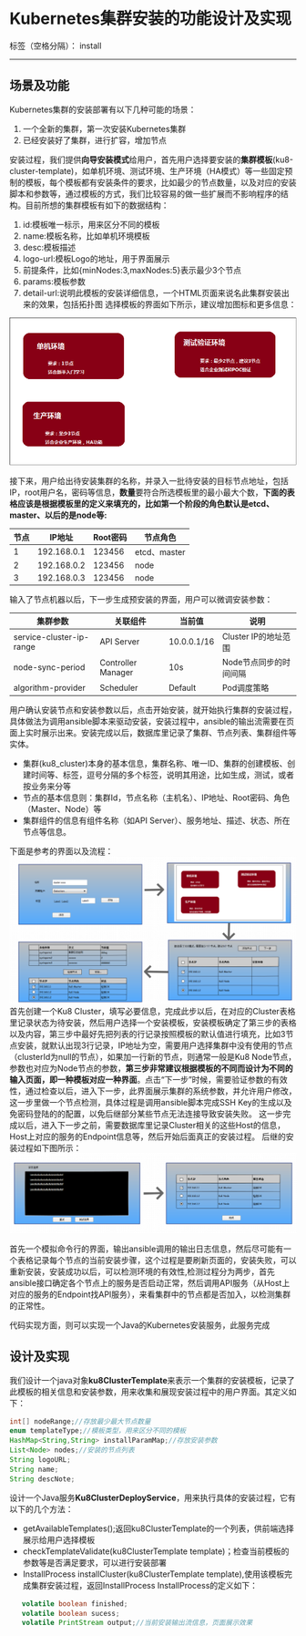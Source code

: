 ﻿# Kubernetes集群安装的功能设计及实现

标签（空格分隔）： install

---

## 场景及功能

Kubernetes集群的安装部署有以下几种可能的场景：

 1. 一个全新的集群，第一次安装Kubernetes集群
 2. 已经安装好了集群，进行扩容，增加节点
 
安装过程，我们提供**向导安装模式**给用户，首先用户选择要安装的**集群模板**(ku8-cluster-template)，如单机环境、测试环境、生产环境（HA模式）等一些固定预制的模板，每个模板都有安装条件的要求，比如最少的节点数量，以及对应的安装脚本和参数等，通过模板的方式，我们比较容易的做一些扩展而不影响程序的结构。目前所想的集群模板有如下的数据结构：
 1. id:模板唯一标示，用来区分不同的模板
 2. name:模板名称，比如单机环境模板
 3. desc:模板描述
 4. logo-url:模板Logo的地址，用于界面展示
 3. 前提条件，比如{minNodes:3,maxNodes:5}表示最少3个节点
 4. params:模板参数
 5. detail-url:说明此模板的安装详细信息，一个HTML页面来说名此集群安装出来的效果，包括拓扑图
选择模板的界面如下所示，建议增加图标和更多信息：

![ImageLoadFailed](../../res/ku8-cluster-install-01.png)

接下来，用户给出待安装集群的名称，并录入一批待安装的目标节点地址，包括IP，root用户名，密码等信息，**数量**要符合所选模板里的最小最大个数，**下面的表格应该是根据模板里的定义来填充的，比如第一个阶段的角色默认是etcd、master、以后的是node等:**

 节点  |IP地址          |    Root密码|    节点角色    
 ------|----------------|------------|------------   
 1     |    192.168.0.1 |    123456  |  etcd、master    
 2     |    192.168.0.2 |    123456  |   node 
 3     |    192.168.0.3 |    123456  |    node

输入了节点机器以后，下一步生成预安装的界面，用户可以微调安装参数：

集群参数                 |    关联组件        |    当前值    |     说明      
-------------------------|--------------------|--------------|------------------------  
service-cluster-ip-range |API Server          |  10.0.0.1/16 |    Cluster IP的地址范围     
 node-sync-period        | Controller Manager |    10s       |  Node节点同步的时间间隔
 algorithm-provider      |    Scheduler       |    Default   |   Pod调度策略

用户确认安装节点和安装参数以后，点击开始安装，就开始执行集群的安装过程，具体做法为调用ansible脚本来驱动安装，安装过程中，ansible的输出流需要在页面上实时展示出来。安装完成以后，数据库里记录了集群、节点列表、集群组件等实体。

 - 集群(ku8_cluster)本身的基本信息，集群名称、唯一ID、集群的创建模板、创建时间等、标签，逗号分隔的多个标签，说明其用途，比如生成，测试，或者按业务来分等
 - 节点的基本信息则：集群Id，节点名称（主机名）、IP地址、Root密码、角色（Master、Node）等
 - 集群组件的信息有组件名称（如API Server）、服务地址、描述、状态、所在节点等信息。

下面是参考的界面以及流程：
![ImageLoadFailed](../../res/ku8-cluster-install.png)
首先创建一个Ku8 Cluster，填写必要信息，完成此步以后，在对应的Cluster表格里记录状态为待安装，然后用户选择一个安装模板，安装模板确定了第三步的表格以及内容，第三步中最好先把列表的行记录按照模板的默认值进行填充，比如3节点安装，就默认出现3行记录，IP地址为空，需要用户选择集群中没有使用的节点（clusterId为null的节点），如果加一行新的节点，则通常一般是Ku8 Node节点，参数也对应为Node节点的参数，**第三步非常建议根据模板的不同而设计为不同的输入页面，即一种模板对应一种界面**。点击“下一步”时候，需要验证参数的有效性，通过检查以后，进入下一步，此界面展示集群的系统参数，并允许用户修改，这一步里做一个节点检测，具体过程是调用ansible脚本完成SSH Key的生成以及免密码登陆的的配置，以免后继部分某些节点无法连接导致安装失败。
这一步完成以后，进入下一步之前，需要数据库里记录Cluster相关的这些Host的信息，Host上对应的服务的Endpoint信息等，然后开始后面真正的安装过程。
后继的安装过程如下图所示：
![ImageLoadFailed](../../res/ku8-cluster-install-2.png)

首先一个模拟命令行的界面，输出ansible调用的输出日志信息，然后尽可能有一个表格记录每个节点的当前安装步骤，这个过程是要刷新页面的，安装失败，可以重新安装，安装成功以后，可以检测环境的有效性,检测过程分为两步，首先ansible接口确定各个节点上的服务是否启动正常，然后调用API服务（从Host上对应的服务的Endpoint找API服务），来看集群中的节点都是否加入，以检测集群的正常性。

代码实现方面，则可以实现一个Java的Kubernetes安装服务，此服务完成


## 设计及实现
我们设计一个java对象**ku8ClusterTemplate**来表示一个集群的安装模板，记录了此模板的相关信息和安装参数，用来收集和展现安装过程中的用户界面。其定义如下：
```java
int[] nodeRange;//存放最少最大节点数量
enum templateType;//模板类型，用来区分不同的模板
HashMap<String,String> installParamMap;//存放安装参数
List<Node> nodes;//安装的节点列表
String logoURL;
String name;
String descNote;
```
设计一个Java服务**Ku8ClusterDeployService**，用来执行具体的安装过程，它有以下的几个方法：

 - getAvailableTemplates();返回ku8ClusterTemplate的一个列表，供前端选择展示给用户选择模板
 - checkTemplateValidate(ku8ClusterTemplate template)；检查当前模板的参数等是否满足要求，可以进行安装部署
 - InstallProcess installCluster(ku8ClusterTemplate template),使用该模板完成集群安装过程，返回InstallProcess
InstallProcess的定义如下：
```java
   volatile boolean finished;
   volatile boolean sucess;
   volatile PrintStream output;//当前安装输出流信息，页面展示效果
```



